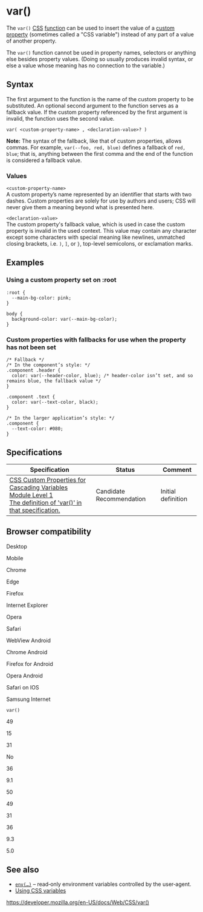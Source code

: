 # var()

The `var()` [CSS](https://developer.mozilla.org/en-US/docs/Web/CSS) [function](css_functions) can be used to insert the value of a [custom property](--*) (sometimes called a "CSS variable") instead of any part of a value of another property.

The `var()` function cannot be used in property names, selectors or anything else besides property values. (Doing so usually produces invalid syntax, or else a value whose meaning has no connection to the variable.)

## Syntax

The first argument to the function is the name of the custom property to be substituted. An optional second argument to the function serves as a fallback value. If the custom property referenced by the first argument is invalid, the function uses the second value.

    var( <custom-property-name> , <declaration-value>? )

**Note:** The syntax of the fallback, like that of custom properties, allows commas. For example, `var(--foo, red, blue)` defines a fallback of `red, blue`; that is, anything between the first comma and the end of the function is considered a fallback value.

### Values

`<custom-property-name>`  
A custom property’s name represented by an identifier that starts with two dashes. Custom properties are solely for use by authors and users; CSS will never give them a meaning beyond what is presented here.

`<declaration-value>`  
The custom property's fallback value, which is used in case the custom property is invalid in the used context. This value may contain any character except some characters with special meaning like newlines, unmatched closing brackets, i.e. `)`, `]`, or `}`, top-level semicolons, or exclamation marks.

## Examples

### Using a custom property set on :root

    :root {
      --main-bg-color: pink;
    }

    body {
      background-color: var(--main-bg-color);
    }

### Custom properties with fallbacks for use when the property has not been set

    /* Fallback */
    /* In the component’s style: */
    .component .header {
      color: var(--header-color, blue); /* header-color isn’t set, and so remains blue, the fallback value */
    }

    .component .text {
      color: var(--text-color, black);
    }

    /* In the larger application’s style: */
    .component {
      --text-color: #080;
    }

## Specifications

<table><thead><tr class="header"><th>Specification</th><th>Status</th><th>Comment</th></tr></thead><tbody><tr class="odd"><td><a href="https://www.w3.org/TR/css-variables-1/#using-variables">CSS Custom Properties for Cascading Variables Module Level 1<br />
<span class="small">The definition of 'var()' in that specification.</span></a></td><td><span class="spec-cr">Candidate Recommendation</span></td><td>Initial definition</td></tr></tbody></table>

## Browser compatibility

Desktop

Mobile

Chrome

Edge

Firefox

Internet Explorer

Opera

Safari

WebView Android

Chrome Android

Firefox for Android

Opera Android

Safari on IOS

Samsung Internet

`var()`

49

15

31

No

36

9.1

50

49

31

36

9.3

5.0

## See also

- [`env(…)`](<env()>) – read‑only environment variables controlled by the user‑agent.
- [Using CSS variables](using_css_custom_properties)

<a href="https://developer.mozilla.org/en-US/docs/Web/CSS/var()" class="_attribution-link">https://developer.mozilla.org/en-US/docs/Web/CSS/var()</a>
